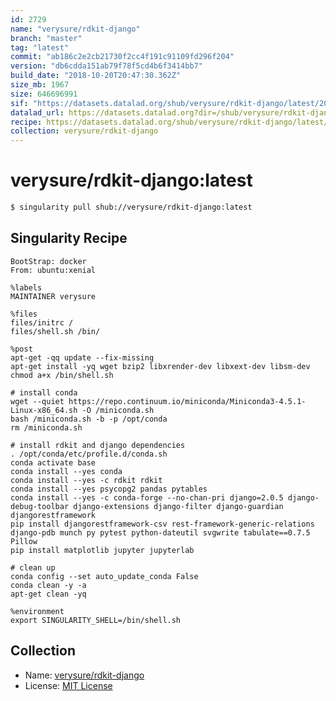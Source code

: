 ```yaml
---
id: 2729
name: "verysure/rdkit-django"
branch: "master"
tag: "latest"
commit: "ab186c2e2cb21730f2cc4f191c91109fd296f204"
version: "db6cdda151ab79f78f5cd4b6f3414bb7"
build_date: "2018-10-20T20:47:30.362Z"
size_mb: 1967
size: 646696991
sif: "https://datasets.datalad.org/shub/verysure/rdkit-django/latest/2018-10-20-ab186c2e-db6cdda1/db6cdda151ab79f78f5cd4b6f3414bb7.simg"
datalad_url: https://datasets.datalad.org?dir=/shub/verysure/rdkit-django/latest/2018-10-20-ab186c2e-db6cdda1/
recipe: https://datasets.datalad.org/shub/verysure/rdkit-django/latest/2018-10-20-ab186c2e-db6cdda1/Singularity
collection: verysure/rdkit-django
---
```


# verysure/rdkit-django:latest

```bash
$ singularity pull shub://verysure/rdkit-django:latest
```

## Singularity Recipe

```singularity
BootStrap: docker
From: ubuntu:xenial

%labels
MAINTAINER verysure

%files
files/initrc /
files/shell.sh /bin/

%post
apt-get -qq update --fix-missing 
apt-get install -yq wget bzip2 libxrender-dev libxext-dev libsm-dev
chmod a+x /bin/shell.sh

# install conda
wget --quiet https://repo.continuum.io/miniconda/Miniconda3-4.5.1-Linux-x86_64.sh -O /miniconda.sh
bash /miniconda.sh -b -p /opt/conda
rm /miniconda.sh

# install rdkit and django dependencies
. /opt/conda/etc/profile.d/conda.sh
conda activate base
conda install --yes conda
conda install --yes -c rdkit rdkit
conda install --yes psycopg2 pandas pytables
conda install --yes -c conda-forge --no-chan-pri django=2.0.5 django-debug-toolbar django-extensions django-filter django-guardian djangorestframework
pip install djangorestframework-csv rest-framework-generic-relations django-pdb munch py pytest python-dateutil svgwrite tabulate==0.7.5 Pillow
pip install matplotlib jupyter jupyterlab

# clean up
conda config --set auto_update_conda False
conda clean -y -a
apt-get clean -yq

%environment
export SINGULARITY_SHELL=/bin/shell.sh
```

## Collection

 - Name: [verysure/rdkit-django](https://github.com/verysure/rdkit-django)
 - License: [MIT License](https://api.github.com/licenses/mit)

